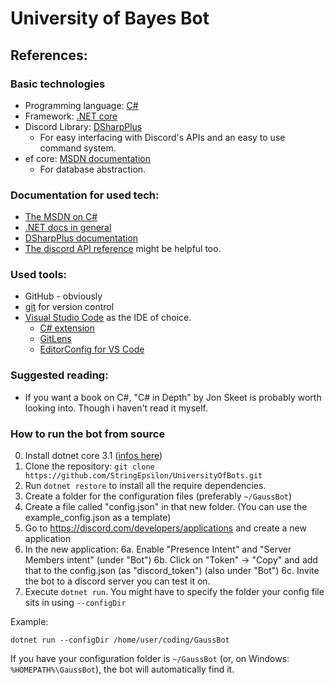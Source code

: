 # University of Bayes Bot

## References:

### Basic technologies

- Programming language: [C#](<https://en.wikipedia.org/wiki/C_Sharp_(programming_language)>)
- Framework: [.NET core](https://en.wikipedia.org/wiki/.NET_Core)
- Discord Library: [DSharpPlus](https://github.com/DSharpPlus/DSharpPlus)
  - For easy interfacing with Discord's APIs and an easy to use command system.
- ef core: [MSDN documentation](https://docs.microsoft.com/en-US/ef/core/)
  - For database abstraction.

### Documentation for used tech:

- [The MSDN on C#](https://docs.microsoft.com/en-us/dotnet/csharp/)
- [.NET docs in general](https://docs.microsoft.com/en-us/dotnet/)
- [DSharpPlus documentation](https://dsharpplus.github.io/)
- [The discord API reference](https://discord.com/developers/docs/reference) might be helpful too.

### Used tools:

- GitHub - obviously
- [git](https://git-scm.com/) for version control
- [Visual Studio Code](https://code.visualstudio.com/) as the IDE of choice.
  - [C# extension](https://marketplace.visualstudio.com/items?itemName=ms-dotnettools.csharp)
  - [GitLens](https://marketplace.visualstudio.com/items?itemName=eamodio.gitlens)
  - [EditorConfig for VS Code](https://marketplace.visualstudio.com/items?itemName=EditorConfig.EditorConfig)

### Suggested reading:

- If you want a book on C#, "C# in Depth" by Jon Skeet is probably worth looking into. Though i haven't read it myself.

### How to run the bot from source

0. Install dotnet core 3.1 ([infos here](https://dotnet.microsoft.com/download))
1. Clone the repository: `git clone https://github.com/StringEpsilon/UniversityOfBots.git`
2. Run `dotnet restore` to install all the require dependencies.
3. Create a folder for the configuration files (preferably `~/GaussBot`)
4. Create a file called "config.json" in that new folder. (You can use the example_config.json as a template)
5. Go to https://discord.com/developers/applications and create a new application
6. In the new application:
   6a. Enable "Presence Intent" and "Server Members intent" (under "Bot")
   6b. Click on "Token" -> "Copy" and add that to the config.json (as "discord_token") (also under "Bot")
   6c. Invite the bot to a discord server you can test it on.
7. Execute `dotnet run`. You might have to specify the folder your config file sits in using `--configDir`

Example:

`dotnet run --configDir /home/user/coding/GaussBot`

If you have your configuration folder is `~/GaussBot` (or, on Windows: `%HOMEPATH%\GaussBot`), the bot will automatically find it.
